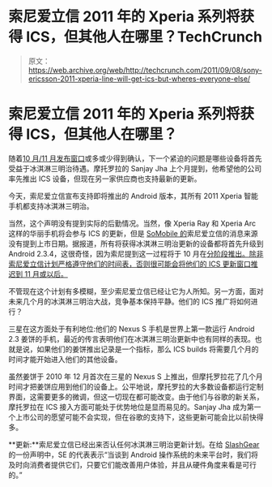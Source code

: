 # 索尼爱立信 2011 年的 Xperia 系列将获得 ICS，但其他人在哪里？TechCrunch

> 原文：<https://web.archive.org/web/http://techcrunch.com/2011/09/08/sony-ericsson-2011-xperia-line-will-get-ics-but-wheres-everyone-else/>

# 索尼爱立信 2011 年的 Xperia 系列将获得 ICS，但其他人在哪里？

随着[10 月/11 月发布窗口](https://web.archive.org/web/20230203135450/https://techcrunch.com/2011/09/07/googles-eric-schmidt-pegs-ice-cream-sandwich-for-mid-fall-release/)或多或少得到确认，下一个紧迫的问题是哪些设备将首先受益于冰淇淋三明治待遇。摩托罗拉的 Sanjay Jha 上个月提到，他希望他的公司率先推出 ICS 设备，但现在另一家供应商也支持最新的更新。

今天，索尼爱立信宣布支持即将推出的 Android 版本，其所有 2011 Xperia 智能手机都支持冰淇淋三明治。

当然，这个声明没有提到实际的后勤情况。当然，像 Xperia Ray 和 Xperia Arc 这样的华丽手机将会参与 ICS 的更新，但是 [SoMobile 的](https://web.archive.org/web/20230203135450/http://www.somobile.co.uk/news/2011/09/08/sony-ericsson-current-gen-xperia-phones-will-get-android-4-0/)索尼爱立信的消息来源没有提到上市日期。据报道，所有将获得冰淇淋三明治更新的设备都将首先升级到 Android 2.3.4，这很奇怪，因为索尼提到这一过程将于 10 月在[分阶段推出。除非索尼爱立信计划严格遵守他们的时间表，否则很可能会将他们的 ICS 更新窗口推迟到 11 月或以后。](https://web.archive.org/web/20230203135450/http://www.sonyericsson.com/cws/corporate/press/pressreleases/pressreleasedetails/xperianeovfinal-20110825)

不管现在这个计划有多模糊，至少索尼爱立信已经让它为人所知。另一方面，面对未来几个月的冰淇淋三明治大战，竞争基本保持平静。他们的 ICS 推广将如何进行？

三星在这方面处于有利地位:他们的 Nexus S 手机是世界上第一款运行 Android 2.3 姜饼的手机，最近的传言表明他们在冰淇淋三明治更新中也有同样的表现。也就是说，如果他们的姜饼推出记录是一个指标，那么 ICS builds 将需要几个月的时间才能开始进入他们的其他设备。

虽然姜饼于 2010 年 12 月首次在三星的 Nexus S 上推出，但摩托罗拉花了几个月时间才把姜饼应用到他们的设备上。公平地说，摩托罗拉的大多数设备都运行定制界面，这需要更多的微调，但这一切现在都可能改变。由于他们与谷歌的新关系，摩托罗拉在 ICS 接入方面可能处于优势地位是显而易见的。Sanjay Jha 成为第一个上市公司的愿望可能不会实现，但在谷歌的支持下，这些更新可能会比以前快得多。

**更新:**索尼爱立信已经出来否认任何冰淇淋三明治更新计划。在给 [SlashGear](https://web.archive.org/web/20230203135450/http://www.slashgear.com/sony-ericsson-denies-xperia-ice-cream-sandwich-plans-08178059/) 的一份声明中，SE 的代表表示“当谈到 Android 操作系统的未来平台时，我们将及时向消费者提供它们，只要它们能改善用户体验，并且从硬件角度来看是可行的。”